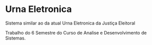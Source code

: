 # Urna Eletronica

Sistema similar ao da atual Urna Eletronica da Justiça Eleitoral

Trabalho do 6 Semestre do Curso de Analise e Desenvolvimento de Sistemas.
